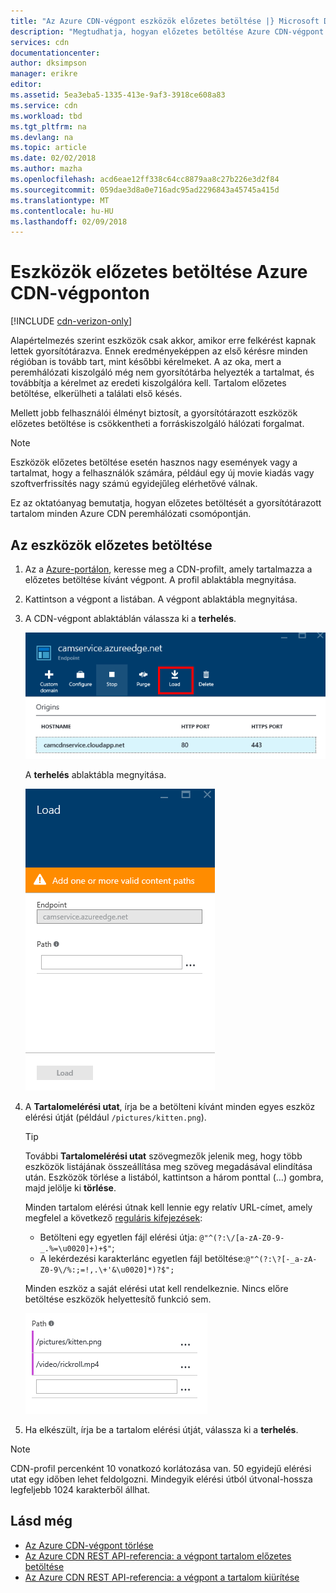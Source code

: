 ```yaml
---
title: "Az Azure CDN-végpont eszközök előzetes betöltése |} Microsoft Docs"
description: "Megtudhatja, hogyan előzetes betöltése Azure CDN-végpont gyorsítótárazott tartalmat."
services: cdn
documentationcenter: 
author: dksimpson
manager: erikre
editor: 
ms.assetid: 5ea3eba5-1335-413e-9af3-3918ce608a83
ms.service: cdn
ms.workload: tbd
ms.tgt_pltfrm: na
ms.devlang: na
ms.topic: article
ms.date: 02/02/2018
ms.author: mazha
ms.openlocfilehash: acd6eae12ff338c64cc8879aa8c27b226e3d2f84
ms.sourcegitcommit: 059dae3d8a0e716adc95ad2296843a45745a415d
ms.translationtype: MT
ms.contentlocale: hu-HU
ms.lasthandoff: 02/09/2018
---
```

# <a name="pre-load-assets-on-an-azure-cdn-endpoint"></a>Eszközök előzetes betöltése Azure CDN-végponton
[!INCLUDE [cdn-verizon-only](../../includes/cdn-verizon-only.md)]

Alapértelmezés szerint eszközök csak akkor, amikor erre felkérést kapnak lettek gyorsítótárazva. Ennek eredményeképpen az első kérésre minden régióban is tovább tart, mint későbbi kérelmeket. A az oka, mert a peremhálózati kiszolgáló még nem gyorsítótárba helyezték a tartalmat, és továbbítja a kérelmet az eredeti kiszolgálóra kell. Tartalom előzetes betöltése, elkerülheti a találati első késés.

Mellett jobb felhasználói élményt biztosít, a gyorsítótárazott eszközök előzetes betöltése is csökkentheti a forráskiszolgáló hálózati forgalmat.

> [!NOTE]
> Eszközök előzetes betöltése esetén hasznos nagy események vagy a tartalmat, hogy a felhasználók számára, például egy új movie kiadás vagy szoftverfrissítés nagy számú egyidejűleg elérhetővé válnak.
> 
> 

Ez az oktatóanyag bemutatja, hogyan előzetes betöltését a gyorsítótárazott tartalom minden Azure CDN peremhálózati csomópontján.

## <a name="to-pre-load-assets"></a>Az eszközök előzetes betöltése
1. Az a [Azure-portálon](https://portal.azure.com), keresse meg a CDN-profilt, amely tartalmazza a előzetes betöltése kívánt végpont. A profil ablaktábla megnyitása.
    
2. Kattintson a végpont a listában. A végpont ablaktábla megnyitása.
3. A CDN-végpont ablaktáblán válassza ki a **terhelés**.
   
    ![CDN-végpont ablaktábla](./media/cdn-preload-endpoint/cdn-endpoint-blade.png)
   
    A **terhelés** ablaktábla megnyitása.
   
    ![CDN-betöltési ablaktábla](./media/cdn-preload-endpoint/cdn-load-blade.png)
4. A **Tartalomelérési utat**, írja be a betölteni kívánt minden egyes eszköz elérési útját (például `/pictures/kitten.png`).
   
   > [!TIP]
   > További **Tartalomelérési utat** szövegmezők jelenik meg, hogy több eszközök listájának összeállítása meg szöveg megadásával elindítása után. Eszközök törlése a listából, kattintson a három ponttal (…) gombra, majd jelölje ki **törlése**.
   > 
   > Minden tartalom elérési útnak kell lennie egy relatív URL-címet, amely megfelel a következő [reguláris kifejezések](https://msdn.microsoft.com/library/az24scfc.aspx):  
   > - Betölteni egy egyetlen fájl elérési útja: `@"^(?:\/[a-zA-Z0-9-_.%=\u0020]+)+$"`;  
   > - A lekérdezési karakterlánc egyetlen fájl betöltése:`@"^(?:\?[-_a-zA-Z0-9\/%:;=!,.\+'&\u0020]*)?$";` 
   > 
   > Minden eszköz a saját elérési utat kell rendelkeznie. Nincs előre betöltése eszközök helyettesítő funkció sem.
   > 
   > 
   
    ![Betöltési gomb](./media/cdn-preload-endpoint/cdn-load-paths.png)
5. Ha elkészült, írja be a tartalom elérési útját, válassza ki a **terhelés**.
   

> [!NOTE]
> CDN-profil percenként 10 vonatkozó korlátozása van. 50 egyidejű elérési utat egy időben lehet feldolgozni. Mindegyik elérési útból útvonal-hossza legfeljebb 1024 karakterből állhat.
> 
> 

## <a name="see-also"></a>Lásd még
* [Az Azure CDN-végpont törlése](cdn-purge-endpoint.md)
* [Az Azure CDN REST API-referencia: a végpont tartalom előzetes betöltése](https://docs.microsoft.com/en-us/rest/api/cdn/endpoints/loadcontent)
* [Az Azure CDN REST API-referencia: a végpont a tartalom kiürítése](https://docs.microsoft.com/en-us/rest/api/cdn/endpoints/purgecontent)

